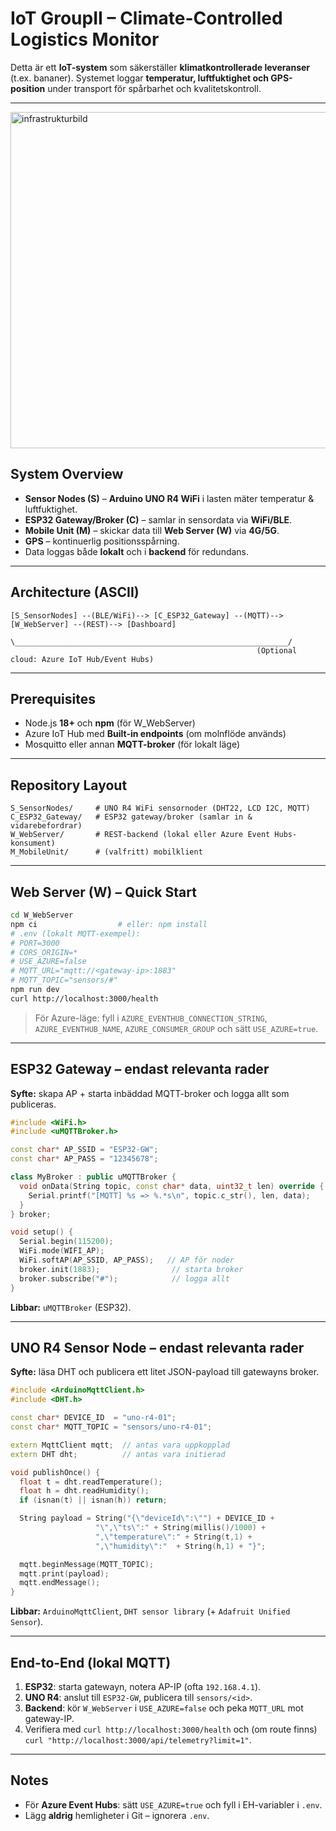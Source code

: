 # IoT GroupII – Climate-Controlled Logistics Monitor

Detta är ett **IoT-system** som säkerställer **klimatkontrollerade leveranser** (t.ex. bananer).
Systemet loggar **temperatur, luftfuktighet och GPS-position** under transport för spårbarhet och kvalitetskontroll.

---

<img width="966" height="538" alt="infrastrukturbild" src="https://github.com/user-attachments/assets/32e21b1b-ff3a-49e1-ba2c-f6684bca03f2" />

## System Overview

- **Sensor Nodes (S)** – **Arduino UNO R4 WiFi** i lasten mäter temperatur & luftfuktighet.  
- **ESP32 Gateway/Broker (C)** – samlar in sensordata via **WiFi/BLE**.  
- **Mobile Unit (M)** – skickar data till **Web Server (W)** via **4G/5G**.  
- **GPS** – kontinuerlig positionsspårning.  
- Data loggas både **lokalt** och i **backend** för redundans.

---

## Architecture (ASCII)

```
[S_SensorNodes] --(BLE/WiFi)--> [C_ESP32_Gateway] --(MQTT)--> [W_WebServer] --(REST)--> [Dashboard]
                                   \_____________________________________________________________/
                                                       (Optional cloud: Azure IoT Hub/Event Hubs)
```

---

## Prerequisites

- Node.js **18+** och **npm** (för W_WebServer)  
- Azure IoT Hub med **Built-in endpoints** (om molnflöde används)  
- Mosquitto eller annan **MQTT-broker** (för lokalt läge)

---

## Repository Layout

```
S_SensorNodes/     # UNO R4 WiFi sensornoder (DHT22, LCD I2C, MQTT)
C_ESP32_Gateway/   # ESP32 gateway/broker (samlar in & vidarebefordrar)
W_WebServer/       # REST-backend (lokal eller Azure Event Hubs-konsument)
M_MobileUnit/      # (valfritt) mobilklient
```

---

## Web Server (W) – Quick Start

```bash
cd W_WebServer
npm ci                  # eller: npm install
# .env (lokalt MQTT-exempel):
# PORT=3000
# CORS_ORIGIN=*
# USE_AZURE=false
# MQTT_URL="mqtt://<gateway-ip>:1883"
# MQTT_TOPIC="sensors/#"
npm run dev
curl http://localhost:3000/health
```

> För Azure-läge: fyll i `AZURE_EVENTHUB_CONNECTION_STRING`, `AZURE_EVENTHUB_NAME`, `AZURE_CONSUMER_GROUP`
> och sätt `USE_AZURE=true`.

---

## ESP32 Gateway – endast relevanta rader

**Syfte:** skapa AP + starta inbäddad MQTT-broker och logga allt som publiceras.

```cpp
#include <WiFi.h>
#include <uMQTTBroker.h>

const char* AP_SSID = "ESP32-GW";
const char* AP_PASS = "12345678";

class MyBroker : public uMQTTBroker {
  void onData(String topic, const char* data, uint32_t len) override {
    Serial.printf("[MQTT] %s => %.*s\n", topic.c_str(), len, data);
  }
} broker;

void setup() {
  Serial.begin(115200);
  WiFi.mode(WIFI_AP);
  WiFi.softAP(AP_SSID, AP_PASS);   // AP för noder
  broker.init(1883);                // starta broker
  broker.subscribe("#");            // logga allt
}
```

**Libbar:** `uMQTTBroker` (ESP32).

---

## UNO R4 Sensor Node – endast relevanta rader

**Syfte:** läsa DHT och publicera ett litet JSON-payload till gatewayns broker.

```cpp
#include <ArduinoMqttClient.h>
#include <DHT.h>

const char* DEVICE_ID  = "uno-r4-01";
const char* MQTT_TOPIC = "sensors/uno-r4-01";

extern MqttClient mqtt;  // antas vara uppkopplad
extern DHT dht;          // antas vara initierad

void publishOnce() {
  float t = dht.readTemperature();
  float h = dht.readHumidity();
  if (isnan(t) || isnan(h)) return;

  String payload = String("{\"deviceId\":\"") + DEVICE_ID +
                   "\",\"ts\":" + String(millis()/1000) +
                   ",\"temperature\":" + String(t,1) +
                   ",\"humidity\":"  + String(h,1) + "}";

  mqtt.beginMessage(MQTT_TOPIC);
  mqtt.print(payload);
  mqtt.endMessage();
}
```

**Libbar:** `ArduinoMqttClient`, `DHT sensor library` (+ `Adafruit Unified Sensor`).

---

## End-to-End (lokal MQTT)

1. **ESP32**: starta gatewayn, notera AP-IP (ofta `192.168.4.1`).  
2. **UNO R4**: anslut till `ESP32-GW`, publicera till `sensors/<id>`.  
3. **Backend**: kör `W_WebServer` i `USE_AZURE=false` och peka `MQTT_URL` mot gateway-IP.  
4. Verifiera med `curl http://localhost:3000/health` och (om route finns) `curl "http://localhost:3000/api/telemetry?limit=1"`.

---

## Notes

- För **Azure Event Hubs**: sätt `USE_AZURE=true` och fyll i EH-variabler i `.env`.  
- Lägg **aldrig** hemligheter i Git – ignorera `.env`.

